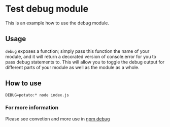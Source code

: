 # Test debug module

This is an example how to use the debug module.

## Usage

`debug` exposes a function; simply pass this function the name of your module, and it will return a decorated version of console.error for you to pass debug statements to. This will allow you to toggle the debug output for different parts of your module as well as the module as a whole.

## How to use

```
DEBUG=potato:* node index.js
```

### For more information

Please see convetion and more use in [npm debug](https://www.npmjs.com/package/debug)
